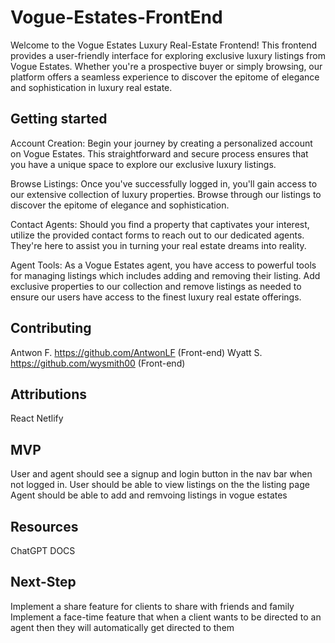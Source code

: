 # Vogue-Estates-FrontEnd
Welcome to the Vogue Estates Luxury Real-Estate Frontend! This frontend provides a user-friendly interface for exploring exclusive luxury listings from Vogue Estates. Whether you're a prospective buyer or simply browsing, our platform offers a seamless experience to discover the epitome of elegance and sophistication in luxury real estate.

## Getting started 
Account Creation: Begin your journey by creating a personalized account on Vogue Estates. This straightforward and secure process ensures that you have a unique space to explore our exclusive luxury listings.

Browse Listings: Once you've successfully logged in, you'll gain access to our extensive collection of luxury properties. Browse through our listings to discover the epitome of elegance and sophistication.

Contact Agents: Should you find a property that captivates your interest, utilize the provided contact forms to reach out to our dedicated agents. They're here to assist you in turning your real estate dreams into reality.

Agent Tools: As a Vogue Estates agent, you have access to powerful tools for managing listings which includes adding and removing their listing. Add exclusive properties to our collection and remove listings as needed to ensure our users have access to the finest luxury real estate offerings.

## Contributing
Antwon F.	https://github.com/AntwonLF (Front-end)
Wyatt S.	https://github.com/wysmith00 (Front-end)

## Attributions 
React
Netlify

## MVP
User and agent should see a signup and login button in the nav bar when not logged in.
User should be able to view listings on the the listing page
Agent should be able to add and remvoing listings in vogue estates 

## Resources
ChatGPT
DOCS

## Next-Step
Implement a share feature for clients to share with friends and family 
Implement a face-time feature that when a client wants to be directed to an agent then they will automatically get directed to them




